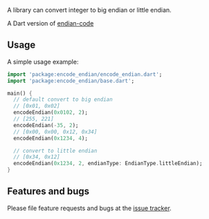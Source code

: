 A library can convert integer to big endian or little endian.

A Dart version of [endian-code](https://github.com/emretapci/endian-code)

## Usage

A simple usage example:

```dart
import 'package:encode_endian/encode_endian.dart';
import 'package:encode_endian/base.dart';

main() {
  // default convert to big endian
  // [0x01, 0x02]
  encodeEndian(0x0102, 2);
  // [255, 221]
  encodeEndian(-35, 2);
  // [0x00, 0x00, 0x12, 0x34]
  encodeEndian(0x1234, 4);

  // convert to little endian
  // [0x34, 0x12]
  encodeEndian(0x1234, 2, endianType: EndianType.littleEndian);
}
```

## Features and bugs

Please file feature requests and bugs at the [issue tracker][tracker].

[tracker]: http://example.com/issues/replaceme
